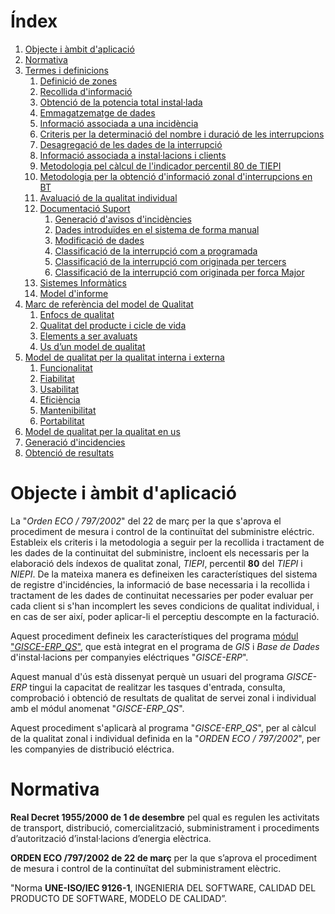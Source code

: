 # Índex

1. [Objecte i àmbit d'aplicació](#objecte-i-ambit-daplicacio)
2. [Normativa](#normativa)
3. [Termes i definicions](qualitat/termes_i_def.md)
    1. [Definició de zones](qualitat/termes_i_def.md#definicio-de-zones)
    2. [Recollida d'informació](qualitat/termes_i_def.md#recollida-dinformacio)
    3. [Obtenció de la potencia total instal·lada](qualitat/termes_i_def.md#obtencio-de-la-potencia-total-instalada)
    4. [Emmagatzematge de dades](qualitat/termes_i_def.md#emmagatzematge-de-dades)
    5. [Informació associada a una incidència](qualitat/termes_i_def.md#informacio-associada-a-una-incidencia)
    6. [Criteris per la determinació del nombre i duració de les interrupcions](qualitat/termes_i_def.md#criteris-per-la-determinacio-del-nombre-i-duracio-de-les-interrupcions)
    7. [Desagregació de les dades de la interrupció](qualitat/termes_i_def.md#desagregacio-de-les-dades-de-la-interrupcio)
    8. [Informació associada a instal·lacions i clients](qualitat/termes_i_def.md#informacio-associada-a-instalacions-i-clients)
    9. [Metodologia pel càlcul de l'indicador percentil 80 de TIEPI](qualitat/termes_i_def.md#metodologia-pel-calcul-de-linicador-percentil-80-de-tiepi)
    10. [Metodologia per la obtenció d'informació zonal d'interrupcions en BT](qualitat/termes_i_def.md#metodologia-per-la-obtencio-dinformacio-zonal-dinterrupcions-en-bt)
    11. [Avaluació de la qualitat individual](qualitat/termes_i_def.md#avaluacio-de-la-qualitat-individual)
    12. [Documentació Suport](qualitat/termes_i_def.md#documentacio-suport)
        1. [Generació d'avisos d'incidències](qualitat/termes_i_def.md#generacio-davisos-dincidencies)
        2. [Dades introduïdes en el sistema de forma manual](qualitat/termes_i_def.md#dades-introduides-en-el-sistema-de-forma-manual)
        3. [Modificació de dades](qualitat/termes_i_def.md#modificacio-de-dades)
        4. [Classificació de la interrupció com a programada](qualitat/termes_i_def.md#classificacio-de-la-interrupcio-com-a-programada)
        5. [Classificació de la interrupció com originada per tercers](qualitat/termes_i_def.md#classificacio-de-la-interrupcio-com-originada-per-tercers)
        6. [Classificació de la interrupció com originada per forca Major](qualitat/termes_i_def.md#classificacio-de-la-interrupcio-com-originada-per-forca-major)
    13. [Sistemes Informàtics](qualitat/termes_i_def.md#sistemes-informatics)
    14. [Model d'informe](qualitat/termes_i_def.md#model-dinforme)
4. [Marc de referència del model de Qualitat](qualitat/marc_ref_model.md)
    1. [Enfocs de qualitat](qualitat/marc_ref_model.md#enfocs-de-qualitat)
    2. [Qualitat del producte i cicle de vida](qualitat/marc_ref_model.md#qualitat-del-producte-i-cicle-de-vida)
    3. [Elements a ser avaluats](qualitat/marc_ref_model.md#elements-a-ser-evaluats)
    4. [Us d’un model de qualitat](qualitat/marc_ref_model.md#us-dun-model-de-qualitat)
5. [Model de qualitat per la qualitat interna i externa](qualitat/model_interna_i_externa.md)
    1. [Funcionalitat](qualitat/model_interna_i_externa.md#funcionalitat)
    2. [Fiabilitat](qualitat/model_interna_i_externa.md#fiabilitat)
    3. [Usabilitat](qualitat/model_interna_i_externa.md#usabilitat)
    4. [Eficiència](qualitat/model_interna_i_externa.md#eficiencia)
    5. [Mantenibilitat](qualitat/model_interna_i_externa.md#mantenibilitat)
    6. [Portabilitat](qualitat/model_interna_i_externa.md#portabilitat)
6. [Model de qualitat per la qualitat en us](qualitat/model_en_us.md)
7. [Generació d'incidencies](qualitat/generacio_incidencies.md)
8. [Obtenció de resultats](qualitat/obtencio_resultats.md)

# Objecte i àmbit d'aplicació

La "_Orden ECO / 797/2002_" del 22 de març per la que s'aprova el procediment
de mesura i control de la continuïtat del subministre eléctric. Estableix els
criteris i la metodologia a seguir per la recollida i tractament de les dades
de la continuitat del subministre, incloent els necessaris per la elaboració
dels índexos de qualitat zonal, _TIEPI_, percentil **80** del _TIEPI_ i _NIEPI_.
De la mateixa manera es defineixen les característiques del sistema de registre
d'incidéncies, la informació de base necessaria i la recollida i tractament de
les dades de continuitat necessaries per poder evaluar per cada client si s'han
incomplert les seves condicions de qualitat individual, i en cas de ser així,
poder aplicar-li el perceptiu descompte en la facturació.

Aquest procediment defineix les característiques del programa
[módul "_GISCE-ERP_QS_"](qualitat_individual.md), que està integrat en el
programa de _GIS_ i _Base de Dades_ d'instal·lacions per companyies
eléctriques "_GISCE-ERP_".

Aquest manual d'ús està dissenyat perquè un usuari del programa _GISCE-ERP_
tingui la capacitat de realitzar les tasques d'entrada, consulta, comprobació
i obtenció de resultats de qualitat de servei zonal i individual amb el módul
anomenat "_GISCE-ERP_QS_".

Aquest procediment s'aplicarà al programa "_GISCE-ERP_QS_", per al càlcul de la
qualitat zonal i individual definida en la "_ORDEN ECO / 797/2002_", per les
companyies de distribució eléctrica.

# Normativa

**Real Decret 1955/2000 de 1 de desembre** pel qual es regulen les activitats
de transport, distribució, comercialització, subministrament i procediments
d’autorització d’instal·lacions d’energia elèctrica.

**ORDEN ECO /797/2002 de 22 de març** per la que s’aprova el procediment de
mesura i control de la continuïtat del subministrament elèctric.

"Norma **UNE-ISO/IEC 9126-1**, INGENIERIA DEL SOFTWARE, CALIDAD DEL PRODUCTO
DE SOFTWARE, MODELO DE CALIDAD”.
